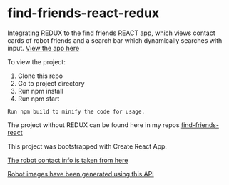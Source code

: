 # find-friends-react-redux

Integrating REDUX to the find friends REACT app, which views contact cards of robot friends and a search bar which dynamically searches with input.
[View the app here](https://kunaljain0212.github.io/find-friends-react-redux/)

To view the project: 
1. Clone this repo 
2. Go to project directory 
3. Run npm install 
4. Run npm start
```
Run npm build to minify the code for usage.
```

The project without REDUX can be found here in my repos [find-friends-react](https://github.com/kunaljain0212/find-friends-react)

This project was bootstrapped with Create React App.

[The robot contact info is taken from here](https://jsonplaceholder.typicode.com/users)

[Robot images have been generated using this API](https://robohash.org/)
